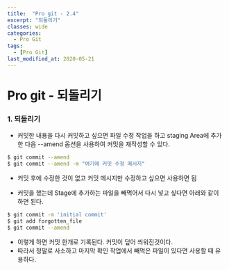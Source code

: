```yaml
---
title:  "Pro git - 2.4"
excerpt: "되돌리기"
classes: wide
categories:
  - Pro Git
tags:
  - [Pro Git]
last_modified_at: 2020-05-21
---
```




# Pro git - 되돌리기

### 1. 되돌리기

* 커밋한 내용을 다시 커밋하고 싶으면 파일 수정 작업을 하고 staging Area에 추가한 다음 --amend 옵션을 사용하여 커밋을 재작성할 수 있다.

```bash
$ git commit --amend
$ git commit --amend -m "여기에 커밋 수정 메시지"
```

* 커밋 후에 수정한 것이 없고 커밋 메시지만 수정하고 싶으면 사용하면 됨

* 커밋을 했는데 Stage에 추가하는 파일을 빼먹어서 다시 넣고 싶다면 아래와 같이 하면 된다.

```bash
$ git commit -m 'initial commit'
$ git add forgotten_file
$ git commit --amend
```

* 이렇게 하면 커밋 한개로 기록된다. 커밋이 덮어 씌워진것이다.
* 따라서 정말로 사소하고 마지막 확인 작업에서 빼먹은 파일이 있다면 사용할 때 유용하다.